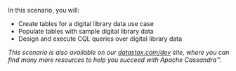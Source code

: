 In this scenario, you will:

* Create tables for a digital library data use case 
* Populate tables with sample digital library data
* Design and execute CQL queries over digital library data

_This scenario is also available on our [datastax.com/dev](https://www.datastax.com/learn/data-modeling-by-example/digital-library-data-model) site, where you can find many more resources to help you succeed with Apache Cassandra™._